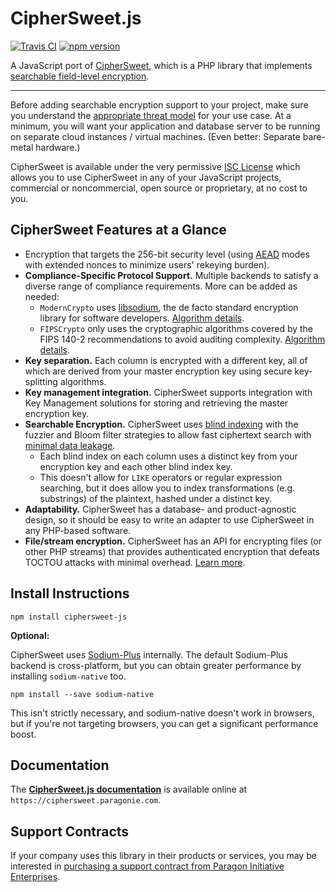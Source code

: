 # CipherSweet.js

[![Travis CI](https://travis-ci.org/paragonie/ciphersweet-js.svg?branch=master)](https://travis-ci.org/paragonie/ciphersweet-js)
[![npm version](https://img.shields.io/npm/v/ciphersweet-js.svg)](https://npm.im/ciphersweet-js)

A JavaScript port of [CipherSweet](https://github.com/paragonie/ciphersweet), which is a PHP library that implements
[searchable field-level encryption](https://paragonie.com/blog/2017/05/building-searchable-encrypted-databases-with-php-and-sql).

----

Before adding searchable encryption support to your project, make sure you understand
the [appropriate threat model](https://adamcaudill.com/2016/07/20/threat-modeling-for-applications/)
for your use case. At a minimum, you will want your application and database
server to be running on separate cloud instances / virtual machines.
(Even better: Separate bare-metal hardware.)

CipherSweet is available under the very permissive [ISC License](https://github.com/paragonie/ciphersweet/blob/master/LICENSE)
which allows you to use CipherSweet in any of your JavaScript projects, commercial
or noncommercial, open source or proprietary, at no cost to you.

## CipherSweet Features at a Glance

* Encryption that targets the 256-bit security level
  (using [AEAD](https://tonyarcieri.com/all-the-crypto-code-youve-ever-written-is-probably-broken) modes
  with extended nonces to minimize users' rekeying burden).
* **Compliance-Specific Protocol Support.** Multiple backends to satisfy a
  diverse range of compliance requirements. More can be added as needed:
  * `ModernCrypto` uses [libsodium](https://download.libsodium.org/doc/), the de
    facto standard encryption library for software developers.
    [Algorithm details](https://ciphersweet.paragonie.com/security#moderncrypto).
  * `FIPSCrypto` only uses the cryptographic algorithms covered by the
    FIPS 140-2 recommendations to avoid auditing complexity.
    [Algorithm details](https://ciphersweet.paragonie.com/security#fipscrypto).
* **Key separation.** Each column is encrypted with a different key, all of which are derived from
  your master encryption key using secure key-splitting algorithms.
* **Key management integration.** CipherSweet supports integration with Key
  Management solutions for storing and retrieving the master encryption key.
* **Searchable Encryption.** CipherSweet uses
  [blind indexing](https://paragonie.com/blog/2017/05/building-searchable-encrypted-databases-with-php-and-sql#solution-literal-search)
  with the fuzzier and Bloom filter strategies to allow fast ciphertext search
  with [minimal data leakage](https://ciphersweet.paragonie.com/node.js/blind-index-planning). 
  * Each blind index on each column uses a distinct key from your encryption key
    and each other blind index key.
  * This doesn't allow for `LIKE` operators or regular expression searching, but
    it does allow you to index transformations (e.g. substrings) of the plaintext,
    hashed under a distinct key.
* **Adaptability.** CipherSweet has a database- and product-agnostic design, so
  it should be easy to write an adapter to use CipherSweet in any PHP-based
  software.
* **File/stream encryption.** CipherSweet has an API for encrypting files (or
  other PHP streams) that provides authenticated encryption that defeats TOCTOU
  attacks with minimal overhead. [Learn more](https://ciphersweet.paragonie.com/internals/file-encryption).

## Install Instructions

```
npm install ciphersweet-js 
```

**Optional:**

CipherSweet uses [Sodium-Plus](https://github.com/paragonie/sodium-plus) internally.
The default Sodium-Plus backend is cross-platform, but you can obtain greater
performance by installing `sodium-native` too.

```terminal
npm install --save sodium-native
```

This isn't strictly necessary, and sodium-native doesn't work in browsers, but
if you're not targeting browsers, you can get a significant performance boost.

## Documentation

The [**CipherSweet.js documentation**](https://ciphersweet.paragonie.com/node.js) is
available online at `https://ciphersweet.paragonie.com`.

## Support Contracts

If your company uses this library in their products or services, you may be
interested in [purchasing a support contract from Paragon Initiative Enterprises](https://paragonie.com/enterprise).
